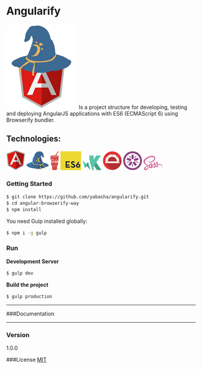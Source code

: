 # Angularify
![Angular Browserify Way](docs/images/browserify-angularjs.png)
Is a project structure for developing, testing and deploying AngularJS applications with ES6 (ECMAScript 6) using Browserify bundler.

## Technologies:
![](docs/images/angular.png) ![](docs/images/browserify.png) ![](docs/images/gulp.png) ![](docs/images/es6.png) ![](docs/images/karma.png) ![](docs/images/protractor.png) ![](docs/images/jasmine.png) ![](docs/images/sass.png) 


### Getting Started 
```sh
$ git clone https://github.com/yabasha/angularify.git
$ cd angular-browserify-way
$ npm install
```

You need Gulp installed globally:

```sh
$ npm i -g gulp
```

### Run
**Development Server**
```sh
$ gulp dev
```
**Build the project**
```sh
$ gulp production
```


----------
###Documentation


----------

### Version
1.0.0

###License
<a href="http://en.wikipedia.org/wiki/MIT_License" target="_blank">MIT</a>


   [node.js]: <http://nodejs.org>
   [Twitter Bootstrap]: <http://twitter.github.com/bootstrap/>
   [AngularJS]: <http://angularjs.org>
   [Gulp]: <http://gulpjs.com>
   

